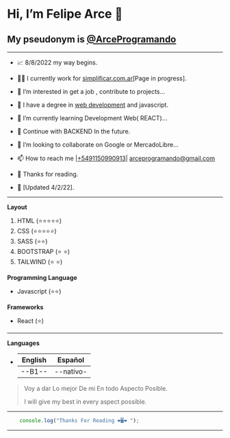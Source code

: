#  Hi, I’m **Felipe Arce** 👋
## My pseudonym is [@ArceProgramando](https://github.com/arceprogramando) 

---
* 📈 8/8/2022 my way begins.
* 👨‍💻 I currently work for [simplificar.com.ar](https://simplificar.com.ar)[Page in progress].
* 👀 I’m interested in get a job , 
contribute to projects...
* 💎 I have a degree in [web development](https://www.coderhouse.com/certificados/637579203779c3000ed1cb30) and javascript.
* 🌱 I’m currently learning Development Web( REACT)... 
* 🚀 Continue with  BACKEND In the future.
* 💞️ I’m looking to collaborate on Google or MercadoLibre...
* 📫 How to reach me |[+5491150990913](https://api.whatsapp.com/send/?phone=5491150990913&text=Holaa%21+me+gustaria+un+presupuesto+de+tu+trabajo+desarrollando+paginas+web+%21%21%21%21&type=phone_number&app_absent=0)| arceprogramando@gmail.com
* 🙏 Thanks for reading.

* 🧿 [Updated 4/2/22].


--- 
__Layout__

1. HTML (⭐⭐⭐⭐⭐) 
1. CSS (⭐⭐⭐⭐⭐)
1. SASS (⭐⭐)
1. BOOTSTRAP (⭐ ⭐)
1. TAILWIND (⭐ ⭐)

__Programming Language__
* Javascript (⭐⭐)

__Frameworks__
* React (⭐)

---
__Languages__
*  |English|Español|
    |---|---|
    |--B1--|--nativo-|


>  Voy a dar Lo mejor De mi En todo Aspecto Posible. 
>
>I will give my best in every aspect possible.
---
```javascript
    console.log("Thanks For Reading ❤️🖥️❤️ ");
```


---
<!-- ![imagen Mia](https://i.ibb.co/tMpmh4X/301806148-599710788464539-2088601974251784911-n.jpg) -->
<!---
arceprogramando/arceprogramando is a ✨ special ✨ repository because its `README.md` (this file) appears on your GitHub profile.
You can click the Preview link to take a look at your changes.
--->
